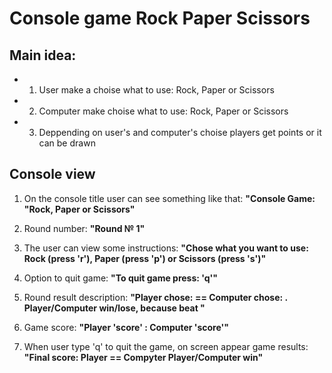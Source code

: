 ﻿# Console game Rock Paper Scissors

## Main idea:

- 1. User make a choise what to use: Rock, Paper or Scissors
- 2. Computer make choise what to use: Rock, Paper or Scissors
- 3. Deppending on user's and computer's choise players get points or it can be drawn

## Console view

1. On the console title user can see something like that: **"Console Game: "Rock, Paper or Scissors"**

2. Round number: **"Round № 1"**

3. The user can view some instructions: **"Chose what you want to use: Rock (press 'r'), Paper (press 'p') or Scissors (press 's')"** 

4. Option to quit game: **"To quit game press: 'q'"**

5. Round result description: **"Player chose: <choice> == Computer chose: <choice>. Player/Computer win/lose, because <choice> beat <choice>"**		
		
6. Game score: **"Player 'score' : Computer 'score'"**

7. When user type 'q' to quit the game, on screen appear game results: **"Final score: Player <score> == Compyter <score> Player/Computer win"**



